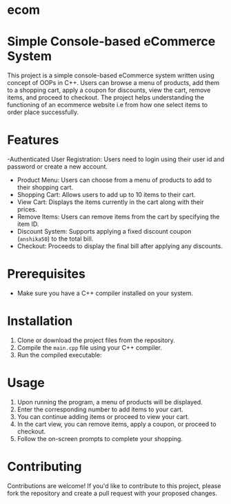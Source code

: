 # ecom

# Simple Console-based eCommerce System

This project is a simple console-based eCommerce system written using concept of OOPs  in C++. Users can browse a menu of products, add them to a shopping cart, apply a coupon for discounts, view the cart, remove items, and proceed to checkout. The project helps understanding the functioning of an ecommerce website i.e from how one select items to order place successfully.

# Features

-Authenticated User Registration: Users need to login using their user id and password or create a new account.
- Product Menu: Users can choose from a menu of products to add to their shopping cart.
- Shopping Cart: Allows users to add up to 10 items to their cart.
- View Cart: Displays the items currently in the cart along with their prices.
- Remove Items: Users can remove items from the cart by specifying the item ID.
- Discount System: Supports applying a fixed discount coupon (`anshika50`) to the total bill.
- Checkout: Proceeds to display the final bill after applying any discounts.

# Prerequisites
- Make sure you have a C++ compiler installed on your system.

# Installation

1. Clone or download the project files from the repository.
2. Compile the `main.cpp` file using your C++ compiler.
3. Run the compiled executable:

# Usage

1. Upon running the program, a menu of products will be displayed.
2. Enter the corresponding number to add items to your cart.
3. You can continue adding items or proceed to view your cart.
4. In the cart view, you can remove items, apply a coupon, or proceed to checkout.
5. Follow the on-screen prompts to complete your shopping.

# Contributing
Contributions are welcome! If you'd like to contribute to this project, please fork the repository and create a pull request with your proposed changes.

